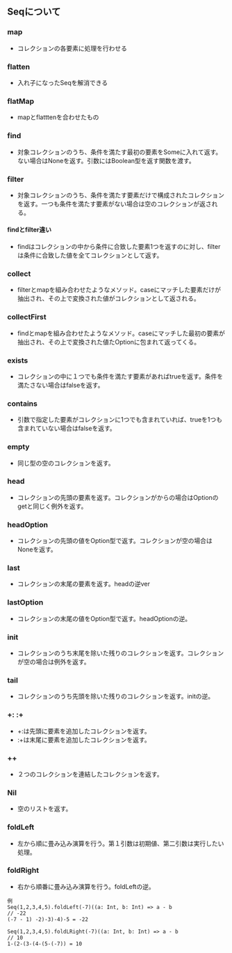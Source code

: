 ## Seqについて
### map
- コレクションの各要素に処理を行わせる
### flatten
- 入れ子になったSeqを解消できる
### flatMap
- mapとflatttenを合わせたもの
### find
- 対象コレクションのうち、条件を満たす最初の要素をSomeに入れて返す。ない場合はNoneを返す。引数にはBoolean型を返す関数を渡す。
### filter
- 対象コレクションのうち、条件を満たす要素だけで構成されたコレクションを返す。一つも条件を満たす要素がない場合は空のコレクションが返される。
#### findとfilter違い
- findはコレクションの中から条件に合致した要素1つを返すのに対し、filterは条件に合致した値を全てコレクションとして返す。
### collect
- filterとmapを組み合わせたようなメソッド。caseにマッチした要素だけが抽出され、その上で変換された値がコレクションとして返される。
### collectFirst
- findとmapを組み合わせたようなメソッド。caseにマッチした最初の要素が抽出され、その上で変換された値たOptionに包まれて返ってくる。
### exists
- コレクションの中に１つでも条件を満たす要素があればtrueを返す。条件を満たさない場合はfalseを返す。
### contains
- 引数で指定した要素がコレクションに1つでも含まれていれば、trueを1つも含まれていない場合はfalseを返す。
### empty
- 同じ型の空のコレクションを返す。
### head
- コレクションの先頭の要素を返す。コレクションがからの場合はOptionのgetと同じく例外を返す。
### headOption
- コレクションの先頭の値をOption型で返す。コレクションが空の場合はNoneを返す。
### last
- コレクションの末尾の要素を返す。headの逆ver
### lastOption
- コレクションの末尾の値をOption型で返す。headOptionの逆。
### init
- コレクションのうち末尾を除いた残りのコレクションを返す。コレクションが空の場合は例外を返す。
### tail
- コレクションのうち先頭を除いた残りのコレクションを返す。initの逆。
### +: :+
- +:は先頭に要素を追加したコレクションを返す。
- :+は末尾に要素を追加したコレクションを返す。
### ++
- ２つのコレクションを連結したコレクションを返す。
### Nil
- 空のリストを返す。
### foldLeft
- 左から順に畳み込み演算を行う。第１引数は初期値、第二引数は実行したい処理。
### foldRight
- 右から順番に畳み込み演算を行う。foldLeftの逆。
```
例 
Seq(1,2,3,4,5).foldLeft(-7)((a: Int, b: Int) => a - b
// -22
(-7 - 1) -2)-3)-4)-5 = -22

Seq(1,2,3,4,5).foldLRight(-7)((a: Int, b: Int) => a - b
// 10
1-(2-(3-(4-(5-(-7)) = 10


```



